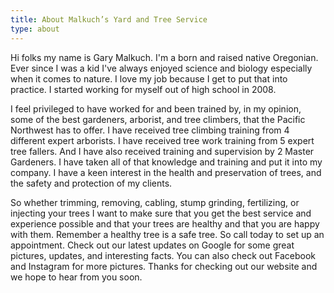 ```yaml
---
title: About Malkuch’s Yard and Tree Service
type: about
---
```


Hi folks my name is Gary Malkuch. I'm a born and raised native Oregonian. Ever since I was a kid I've always enjoyed science and biology especially when it comes to nature. I love my job because I get to put that into practice. I started working for myself out of high school in 2008. 

I feel privileged to have worked for and been trained by, in my opinion, some of the best gardeners, arborist, and tree climbers, that the Pacific Northwest has to offer. I have received tree climbing training from 4 different expert arborists. I have received tree work training from 5 expert tree fallers. And I have also received training and supervision by 2 Master Gardeners. I have taken all of that knowledge and training and put it into my company. I have a keen interest in the health and preservation of trees, and the safety and protection of my clients.

So whether trimming, removing, cabling, stump grinding, fertilizing, or injecting your trees I want to make sure that you get the best service and experience possible and that your trees are healthy and that you are happy with them. Remember a healthy tree is a safe tree. So call today to set up an appointment. Check out our latest updates on Google for some great pictures, updates, and interesting facts. You can also check out Facebook and Instagram for more pictures. Thanks for checking out our website and we hope to hear from you soon.